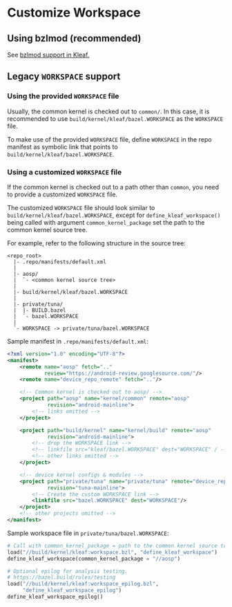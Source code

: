 # Customize Workspace

## Using bzlmod (recommended)

See [bzlmod support in Kleaf.](bzlmod.md)

## Legacy `WORKSPACE` support

### Using the provided `WORKSPACE` file

Usually, the common kernel is checked out to `common/`. In this case, it is
recommended to use `build/kernel/kleaf/bazel.WORKSPACE` as the `WORKSPACE`
file.

To make use of the provided `WORKSPACE` file, define `WORKSPACE` in the repo
manifest as symbolic link that points to `build/kernel/kleaf/bazel.WORKSPACE`.

### Using a customized `WORKSPACE` file

If the common kernel is checked out to a path other than `common`, you need to
provide a customized `WORKSPACE` file.

The customized `WORKSPACE` file should look similar to
`build/kernel/kleaf/bazel.WORKSPACE`, except for `define_kleaf_workspace()`
being called with argument `common_kernel_package` set the path to the common
kernel source tree.

For example, refer to the following structure in the source tree:

```text
<repo_root>
  |- .repo/manifests/default.xml
  |
  |- aosp/
  |  `- <common kernel source tree>
  |
  |- build/kernel/kleaf/bazel.WORKSPACE
  |
  |- private/tuna/
  |  |- BUILD.bazel
  |  `- bazel.WORKSPACE
  |
  `- WORKSPACE -> private/tuna/bazel.WORKSPACE
```

Sample manifest in `.repo/manifests/default.xml`:

```xml
<?xml version="1.0" encoding="UTF-8"?>
<manifest>
    <remote name="aosp" fetch=".."
            review="https://android-review.googlesource.com/"/>
    <remote name="device_repo_remote" fetch=".."/>

    <!-- Common kernel is checked out to aosp/ -->
    <project path="aosp" name="kernel/common" remote="aosp"
             revision="android-mainline">
        <!-- links omitted -->
    </project>

    <project path="build/kernel" name="kernel/build" remote="aosp"
             revision="android-mainline">
        <!-- drop the WORKSPACE link -->
        <!-- linkfile src="kleaf/bazel.WORKSPACE" dest="WORKSPACE" / -->
        <!-- other links omitted -->
    </project>

    <!-- device kernel configs & modules -->
    <project path="private/tuna" name="private/tuna" remote="device_repo_remote"
             revision="tuna-mainline">
        <!-- Create the custom WORKSPACE link -->
        <linkfile src="bazel.WORKSPACE" dest="WORKSPACE"/>
    </project>
    <!-- other projects omitted -->
</manifest>
```

Sample workspace file in `private/tuna/bazel.WORKSPACE`:

```python
# Call with common_kernel_package = path to the common kernel source tree
load("//build/kernel/kleaf:workspace.bzl", "define_kleaf_workspace")
define_kleaf_workspace(common_kernel_package = "//aosp")

# Optional epilog for analysis testing.
# https://bazel.build/rules/testing
load("//build/kernel/kleaf:workspace_epilog.bzl",
     "define_kleaf_workspace_epilog")
define_kleaf_workspace_epilog()
```
